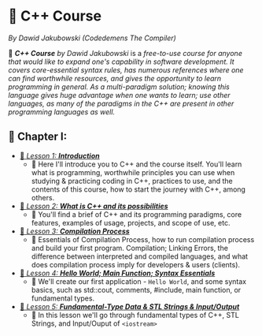 

# 📖 C++ Course

*By Dawid Jakubowski (Codedemens The Compiler)*

📜 ***C++ Course*** *by Dawid Jakubowski* is a *free-to-use course for anyone that would like to expand one's capability in software development. It covers core-essential syntax rules, has numerous references where one can find worthwhile resources, and gives the opportunity to learn programming in general. As a multi-paradigm solution; knowing this language gives huge advantage when one wants to learn; use other languages, as many of the paradigms in the C++ are present in other programming languages as well.*

## 📖 Chapter I:

 * [📄 *Lesson 1:* ***Introduction***](Courses/C++/Chapter%20I/Lesson%201:%20Introduction.md)
   * 📜 Here I'll introduce you to C++ and the course itself. You'll learn what is programming, worthwhile principles you can use when studying & practicing coding in C++, practices to use, and the contents of this course, how to start the journey with C++, among others.
 * [📄 *Lesson 2:* ***What is C++ and its possibilities***](Courses/C++/Chapter%20I/Lesson%202:%20What%20is%20C++%20and%20its%20possibilities.md)
   * 📜 You'll find a brief of C++ and its programming paradigms, core features, examples of usage, projects, and scope of use, etc.
 * [📄 *Lesson 3:* ***Compilation Process***](Courses/C++/Chapter%20I/Lesson%203:%20Compilation%20Process.md)
   * 📜 Essentials of Compilation Process, how to run compilation process and build your first program. Compilation; Linking Errors, the difference between interpreted and compiled languages, and what does compilation process imply for developers & users (clients).
 * [📄 *Lesson 4:* ***Hello World; Main Function; Syntax Essentials***](Courses/C++/Chapter%20I/Lesson%204:%20Hello%20World;%20Main%20Function;%20Syntax%20Essentials.md)
   * 📜 We'll create our first application - `Hello World`, and some syntax basics, such as std::cout, comments, #include, main function, or fundamental types.
 * [📄 *Lesson 5:* ***Fundamental-Type Data & STL Strings & Input/Output***](Courses/C++/Chapter%20I/Lesson%205:%20Fundamental-Type%20Data%20&%20STL%20Strings%20&%20Input-Output.md)
   * 📜 In this lesson we'll go through fundamental types of C++, STL Strings, and Input/Ouput of `<iostream>`


